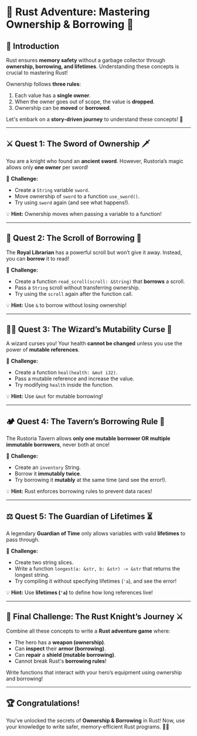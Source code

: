# 🏰 Rust Adventure: Mastering Ownership & Borrowing 🏰

## 📖 Introduction
Rust ensures **memory safety** without a garbage collector through **ownership, borrowing, and lifetimes**. Understanding these concepts is crucial to mastering Rust!

Ownership follows **three rules**:
1. Each value has a **single owner**.
2. When the owner goes out of scope, the value is **dropped**.
3. Ownership can be **moved** or **borrowed**.

Let's embark on a **story-driven journey** to understand these concepts! 🚀

---

## ⚔️ Quest 1: The Sword of Ownership 🗡

You are a knight who found an **ancient sword**. However, Rustoria’s magic allows only **one owner** per sword!

🔹 **Challenge:**
- Create a `String` variable `sword`.
- Move ownership of `sword` to a function `use_sword()`.
- Try using `sword` again (and see what happens!).

💡 **Hint:** Ownership moves when passing a variable to a function!

---

## 🏰 Quest 2: The Scroll of Borrowing 📜

The **Royal Librarian** has a powerful scroll but won’t give it away. Instead, you can **borrow** it to read!

🔹 **Challenge:**
- Create a function `read_scroll(scroll: &String)` that **borrows** a scroll.
- Pass a `String` scroll without transferring ownership.
- Try using the `scroll` again after the function call.

💡 **Hint:** Use `&` to borrow without losing ownership!

---

## 🧙‍♂️ Quest 3: The Wizard’s Mutability Curse 🔮

A wizard curses you! Your health **cannot be changed** unless you use the power of **mutable references**.

🔹 **Challenge:**
- Create a function `heal(health: &mut i32)`.
- Pass a mutable reference and increase the value.
- Try modifying `health` inside the function.

💡 **Hint:** Use `&mut` for mutable borrowing!

---

## 🏕️ Quest 4: The Tavern’s Borrowing Rule 🍺

The Rustoria Tavern allows **only one mutable borrower OR multiple immutable borrowers**, never both at once!

🔹 **Challenge:**
- Create an `inventory` String.
- Borrow it **immutably twice**.
- Try borrowing it **mutably** at the same time (and see the error!).

💡 **Hint:** Rust enforces borrowing rules to prevent data races!

---

## ⚖️ Quest 5: The Guardian of Lifetimes ⏳

A legendary **Guardian of Time** only allows variables with valid **lifetimes** to pass through.

🔹 **Challenge:**
- Create two string slices.
- Write a function `longest(a: &str, b: &str) -> &str` that returns the longest string.
- Try compiling it without specifying lifetimes (`'a`), and see the error!

💡 **Hint:** Use **lifetimes (`'a`)** to define how long references live!

---

## 🎯 Final Challenge: The Rust Knight’s Journey ⚔️

Combine all these concepts to write a **Rust adventure game** where:
- The hero has a **weapon (ownership)**.
- Can **inspect** their **armor (borrowing)**.
- Can **repair** a **shield (mutable borrowing)**.
- Cannot break Rust's **borrowing rules**!

Write functions that interact with your hero’s equipment using ownership and borrowing!

---

## 🏆 Congratulations!
You've unlocked the secrets of **Ownership & Borrowing** in Rust! Now, use your knowledge to write safer, memory-efficient Rust programs. 🚀🔥

